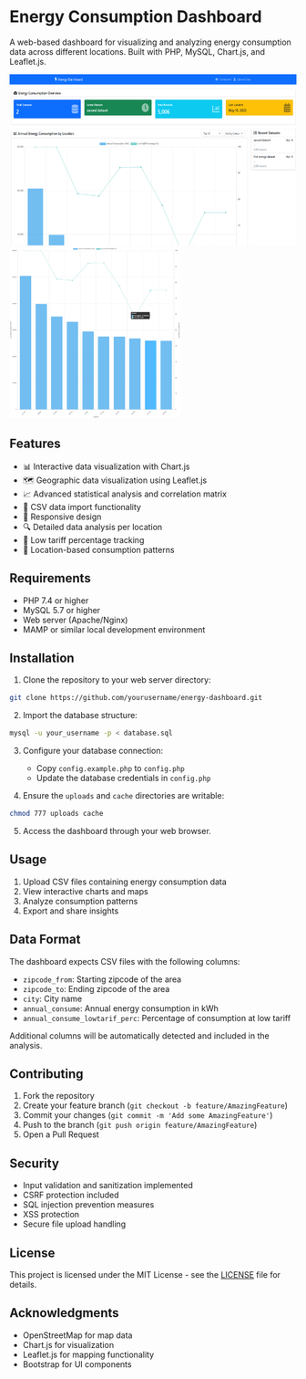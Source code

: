 # Energy Consumption Dashboard

A web-based dashboard for visualizing and analyzing energy consumption data across different locations. Built with PHP, MySQL, Chart.js, and Leaflet.js.

<img src="display1.png" height="300" /> <img src="display.png" height="300" />


## Features

- 📊 Interactive data visualization with Chart.js
- 🗺️ Geographic data visualization using Leaflet.js
- 📈 Advanced statistical analysis and correlation matrix
- 📁 CSV data import functionality
- 📱 Responsive design
- 🔍 Detailed data analysis per location
- 🎯 Low tariff percentage tracking
- 📍 Location-based consumption patterns

## Requirements

- PHP 7.4 or higher
- MySQL 5.7 or higher
- Web server (Apache/Nginx)
- MAMP or similar local development environment

## Installation

1. Clone the repository to your web server directory:
```bash
git clone https://github.com/yourusername/energy-dashboard.git
```

2. Import the database structure:
```bash
mysql -u your_username -p < database.sql
```

3. Configure your database connection:
   - Copy `config.example.php` to `config.php`
   - Update the database credentials in `config.php`

4. Ensure the `uploads` and `cache` directories are writable:
```bash
chmod 777 uploads cache
```

5. Access the dashboard through your web browser.

## Usage

1. Upload CSV files containing energy consumption data
2. View interactive charts and maps
3. Analyze consumption patterns
4. Export and share insights

## Data Format

The dashboard expects CSV files with the following columns:
- `zipcode_from`: Starting zipcode of the area
- `zipcode_to`: Ending zipcode of the area
- `city`: City name
- `annual_consume`: Annual energy consumption in kWh
- `annual_consume_lowtarif_perc`: Percentage of consumption at low tariff

Additional columns will be automatically detected and included in the analysis.

## Contributing

1. Fork the repository
2. Create your feature branch (`git checkout -b feature/AmazingFeature`)
3. Commit your changes (`git commit -m 'Add some AmazingFeature'`)
4. Push to the branch (`git push origin feature/AmazingFeature`)
5. Open a Pull Request

## Security

- Input validation and sanitization implemented
- CSRF protection included
- SQL injection prevention measures
- XSS protection
- Secure file upload handling

## License

This project is licensed under the MIT License - see the [LICENSE](LICENSE) file for details.

## Acknowledgments

- OpenStreetMap for map data
- Chart.js for visualization
- Leaflet.js for mapping functionality
- Bootstrap for UI components

